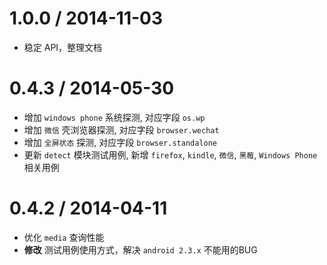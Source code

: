 
1.0.0 / 2014-11-03
==================

* 稳定 API，整理文档

0.4.3 / 2014-05-30
==================

* 增加 `windows phone` 系统探测, 对应字段 `os.wp`
* 增加 `微信` 壳浏览器探测, 对应字段 `browser.wechat`
* 增加 `全屏状态` 探测, 对应字段 `browser.standalone`
* 更新 `detect` 模块测试用例, 新增 `firefox`, `kindle`, `微信`, `黑莓`, `Windows Phone` 相关用例

0.4.2 / 2014-04-11
==================

* 优化 `media` 查询性能
* **修改** 测试用例使用方式，解决 `android 2.3.x` 不能用的BUG
